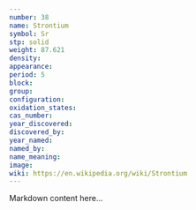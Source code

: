 ```yaml
---
number: 38
name: Strontium
symbol: Sr
stp: solid
weight: 87.621
density:
appearance:
period: 5
block:
group:
configuration:
oxidation_states:
cas_number:
year_discovered:
discovered_by:
year_named:
named_by:
name_meaning:
image:
wiki: https://en.wikipedia.org/wiki/Strontium
---
```


Markdown content here...

